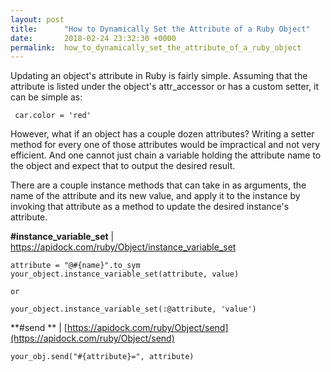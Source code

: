 ```yaml
---
layout: post
title:      "How to Dynamically Set the Attribute of a Ruby Object"
date:       2018-02-24 23:32:30 +0000
permalink:  how_to_dynamically_set_the_attribute_of_a_ruby_object
---
```



Updating an object's attribute in Ruby is fairly simple.  Assuming that the attribute is listed under the object's attr_accessor or has a custom setter, it can be simple as:

     car.color = 'red'

However, what if an object has a couple dozen attributes? Writing a setter method for every one of those attributes would be impractical and not very efficient.  And one cannot just chain a variable holding the attribute name to the object and expect that to output the desired result.

There are a couple instance methods that can take in as arguments, the name of the attribute and its new value, and apply it to the instance by invoking that attribute as a method to update the desired instance's attribute.

**#instance_variable_set** | https://apidock.com/ruby/Object/instance_variable_set

```
attribute = "@#{name}".to_sym
your_object.instance_variable_set(attribute, value)

or

your_object.instance_variable_set(:@attribute, 'value')
```

**#send ** | [https://apidock.com/ruby/Object/send](https://apidock.com/ruby/Object/send)

`your_obj.send("#{attribute}=", attribute)`
